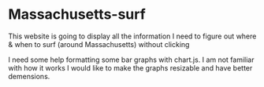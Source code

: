 # Massachusetts-surf
This website is going to display all the information I need to figure out where &amp; when to surf (around Massachusetts) without clicking

I need some help formatting some bar graphs with chart.js.  I am not familiar with how it works I would like to make the graphs
resizable and have better demensions.
